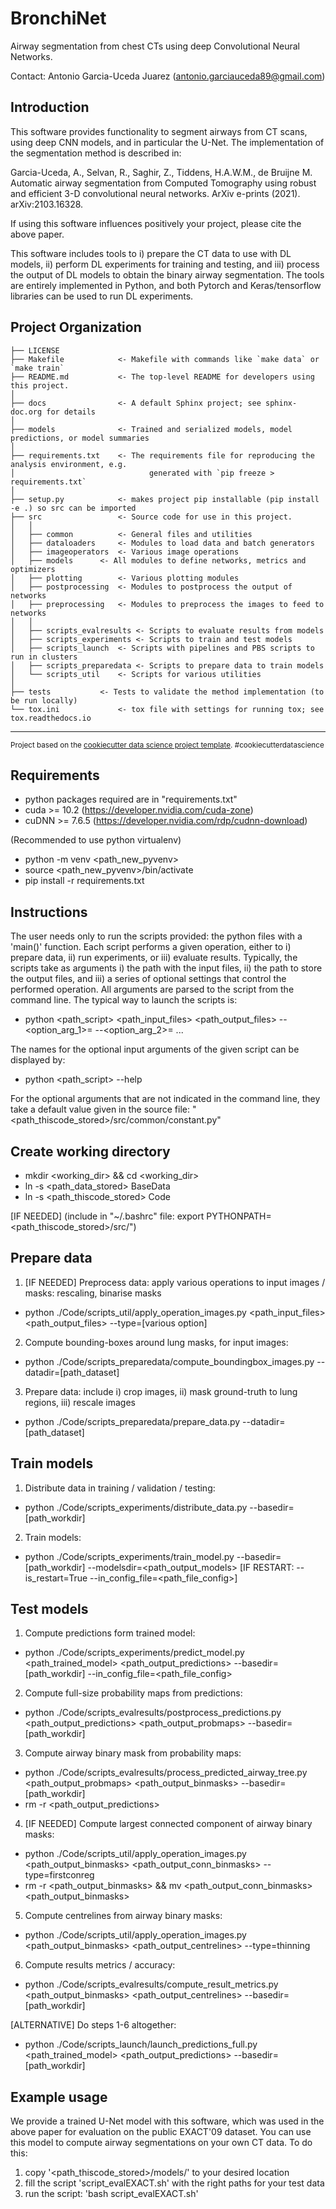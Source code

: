 BronchiNet
==============================

Airway segmentation from chest CTs using deep Convolutional Neural Networks.

Contact: Antonio Garcia-Uceda Juarez (antonio.garciauceda89@gmail.com)

Introduction
------------

This software provides functionality to segment airways from CT scans, using deep CNN models, and in particular the U-Net. The implementation of the segmentation method is described in:

Garcia-Uceda, A., Selvan, R., Saghir, Z., Tiddens, H.A.W.M., de Bruijne M. Automatic airway segmentation from Computed Tomography using robust and efficient 3-D convolutional neural networks. ArXiv e-prints (2021). arXiv:2103.16328.

If using this software influences positively your project, please cite the above paper.

This software includes tools to i) prepare the CT data to use with DL models, ii) perform DL experiments for training and testing, and iii) process the output of DL models to obtain the binary airway segmentation. The tools are entirely implemented in Python, and both Pytorch and Keras/tensorflow libraries can be used to run DL experiments.

Project Organization
------------

    ├── LICENSE
    ├── Makefile           	<- Makefile with commands like `make data` or `make train`
    ├── README.md          	<- The top-level README for developers using this project.
    │
    ├── docs               	<- A default Sphinx project; see sphinx-doc.org for details
    │
    ├── models             	<- Trained and serialized models, model predictions, or model summaries
    │
    ├── requirements.txt   	<- The requirements file for reproducing the analysis environment, e.g.
    │                         	   generated with `pip freeze > requirements.txt`
    │
    ├── setup.py           	<- makes project pip installable (pip install -e .) so src can be imported
    ├── src         	   	<- Source code for use in this project.
    │   │
    │   ├── common         	<- General files and utilities
    │   ├── dataloaders    	<- Modules to load data and batch generators
    │   ├── imageoperators 	<- Various image operations
    │   ├── models 	   	<- All modules to define networks, metrics and optimizers
    │   ├── plotting       	<- Various plotting modules
    │   ├── postprocessing 	<- Modules to postprocess the output of networks
    │   ├── preprocessing  	<- Modules to preprocess the images to feed to networks
    │   │
    │   ├── scripts_evalresults	<- Scripts to evaluate results from models
    │   ├── scripts_experiments	<- Scripts to train and test models
    │   ├── scripts_launch 	<- Scripts with pipelines and PBS scripts to run in clusters
    │   ├── scripts_preparedata	<- Scripts to prepare data to train models
    │   └── scripts_util	<- Scripts for various utilities
    │
    ├── tests			<- Tests to validate the method implementation (to be run locally)
    └── tox.ini            	<- tox file with settings for running tox; see tox.readthedocs.io

------------

<p><small>Project based on the <a target="_blank" href="https://drivendata.github.io/cookiecutter-data-science/">cookiecutter data science project template</a>. #cookiecutterdatascience</small></p>

Requirements
------------

- python packages required are in "requirements.txt"
- cuda >= 10.2 (https://developer.nvidia.com/cuda-zone)
- cuDNN >= 7.6.5 (https://developer.nvidia.com/rdp/cudnn-download)

(Recommended to use python virtualenv)

- python -m venv <path_new_pyvenv>
- source <path_new_pyvenv>/bin/activate
- pip install -r requirements.txt

Instructions
------------

The user needs only to run the scripts provided: the python files with a 'main()' function. Each script performs a given operation, either to i) prepare data, ii) run experiments, or iii) evaluate results. Typically, the scripts take as arguments i) the path with the input files, ii) the path to store the output files, and iii) a series of optional settings that control the performed operation. All arguments are parsed to the script from the command line. The typical way to launch the scripts is:

- python <path_script> <path_input_files> <path_output_files> --<option_arg_1>=<value> --<option_arg_2>=<value> ...

The names for the optional input arguments of the given script can be displayed by:

- python <path_script> --help

For the optional arguments that are not indicated in the command line, they take a default value given in the source file: "<path_thiscode_stored>/src/common/constant.py"

Create working directory
------------

- mkdir <working_dir> && cd <working_dir>
- ln -s <path_data_stored> BaseData
- ln -s <path_thiscode_stored> Code

[IF NEEDED] (include in "~/.bashrc" file: export PYTHONPATH=<path_thiscode_stored>/src/")

Prepare data
------------

1) [IF NEEDED] Preprocess data: apply various operations to input images / masks: rescaling, binarise masks
- python ./Code/scripts_util/apply_operation_images.py <path_input_files> <path_output_files> --type=[various option]

2) Compute bounding-boxes around lung masks, for input images:
- python ./Code/scripts_preparedata/compute_boundingbox_images.py --datadir=[path_dataset]

3) Prepare data: include i) crop images, ii) mask ground-truth to lung regions, iii) rescale images
- python ./Code/scripts_preparedata/prepare_data.py --datadir=[path_dataset]

Train models
------------

1) Distribute data in training / validation / testing:
- python ./Code/scripts_experiments/distribute_data.py --basedir=[path_workdir]

2) Train models:
- python ./Code/scripts_experiments/train_model.py --basedir=[path_workdir] --modelsdir=<path_output_models> [IF RESTART: --is_restart=True --in_config_file=<path_file_config>]

Test models
------------

1) Compute predictions form trained model:
- python ./Code/scripts_experiments/predict_model.py <path_trained_model> <path_output_predictions> --basedir=[path_workdir] --in_config_file=<path_file_config>

2) Compute full-size probability maps from predictions:
- python ./Code/scripts_evalresults/postprocess_predictions.py <path_output_predictions> <path_output_probmaps> --basedir=[path_workdir]

3) Compute airway binary mask from probability maps:
- python ./Code/scripts_evalresults/process_predicted_airway_tree.py <path_output_probmaps> <path_output_binmasks> --basedir=[path_workdir]
- rm -r <path_output_predictions>

4) [IF NEEDED] Compute largest connected component of airway binary masks:
- python ./Code/scripts_util/apply_operation_images.py <path_output_binmasks> <path_output_conn_binmasks> --type=firstconreg
- rm -r <path_output_binmasks> && mv <path_output_conn_binmasks> <path_output_binmasks>

5) Compute centrelines from airway binary masks:
- python ./Code/scripts_util/apply_operation_images.py <path_output_binmasks> <path_output_centrelines> --type=thinning

6) Compute results metrics / accuracy:
- python ./Code/scripts_evalresults/compute_result_metrics.py <path_output_binmasks> <path_output_centrelines> --basedir=[path_workdir]

[ALTERNATIVE] Do steps 1-6 altogether:
- python ./Code/scripts_launch/launch_predictions_full.py <path_trained_model> <path_output_predictions> --basedir=[path_workdir]

Example usage
------------

We provide a trained U-Net model with this software, which was used in the above paper for evaluation on the public EXACT'09 dataset. You can use this model to compute airway segmentations on your own CT data. To do this:
1) copy '<path_thiscode_stored>/models/' to your desired location
2) fill the script 'script_evalEXACT.sh' with the right paths for your test data
3) run the script: 'bash script_evalEXACT.sh'
